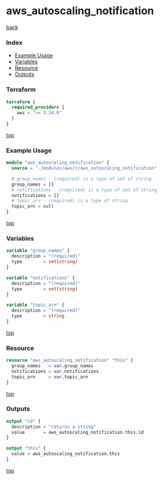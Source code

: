 # aws_autoscaling_notification

[back](../aws.md)

### Index

- [Example Usage](#example-usage)
- [Variables](#variables)
- [Resource](#resource)
- [Outputs](#outputs)

### Terraform

```terraform
terraform {
  required_providers {
    aws = ">= 3.34.0"
  }
}
```

[top](#index)

### Example Usage

```terraform
module "aws_autoscaling_notification" {
  source = "./modules/aws/r/aws_autoscaling_notification"

  # group_names - (required) is a type of set of string
  group_names = []
  # notifications - (required) is a type of set of string
  notifications = []
  # topic_arn - (required) is a type of string
  topic_arn = null
}
```

[top](#index)

### Variables

```terraform
variable "group_names" {
  description = "(required)"
  type        = set(string)
}

variable "notifications" {
  description = "(required)"
  type        = set(string)
}

variable "topic_arn" {
  description = "(required)"
  type        = string
}
```

[top](#index)

### Resource

```terraform
resource "aws_autoscaling_notification" "this" {
  group_names   = var.group_names
  notifications = var.notifications
  topic_arn     = var.topic_arn
}
```

[top](#index)

### Outputs

```terraform
output "id" {
  description = "returns a string"
  value       = aws_autoscaling_notification.this.id
}

output "this" {
  value = aws_autoscaling_notification.this
}
```

[top](#index)